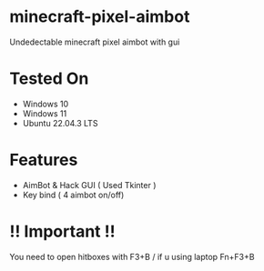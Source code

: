 # minecraft-pixel-aimbot
Undedectable minecraft pixel aimbot with gui
# Tested On
- Windows 10
- Windows 11
- Ubuntu 22.04.3 LTS
# Features
- AimBot & Hack GUI ( Used Tkinter )
- Key bind ( 4 aimbot on/off)
# !! Important !!
You need to open hitboxes with F3+B / if u using laptop Fn+F3+B

